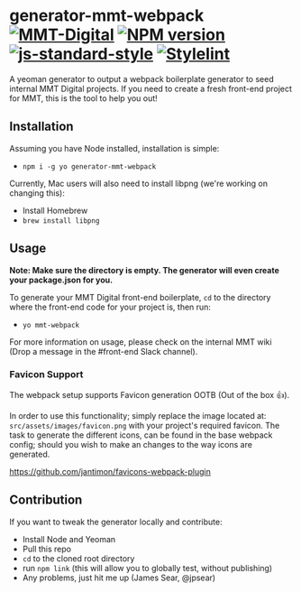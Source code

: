 # generator-mmt-webpack [![MMT-Digital](https://img.shields.io/badge/MMT-Digital-red.svg)](https://www.mmtdigital.co.uk) [![NPM version][npm-image]][npm-url] [![js-standard-style](https://img.shields.io/badge/code%20style-standard-brightgreen.svg)](http://standardjs.com) [![Stylelint](https://img.shields.io/badge/stylelint-standard-brightgreen.svg)](https://github.com/stylelint/stylelint-config-standard)


A yeoman generator to output a webpack boilerplate generator to seed internal MMT Digital projects. If you need to create a fresh front-end project for MMT, this is the tool to help you out!

## Installation
Assuming you have Node installed, installation is simple:

* `npm i -g yo generator-mmt-webpack`

Currently, Mac users will also need to install libpng (we're working on changing this):

* Install Homebrew
* `brew install libpng`

## Usage

**Note: Make sure the directory is empty. The generator will even create your package.json for you.**

To generate your MMT Digital front-end boilerplate, `cd` to the directory where the front-end code for your project is, then run:

* `yo mmt-webpack`

For more information on usage, please check on the internal MMT wiki (Drop a message in the #front-end Slack channel).

### Favicon Support

The webpack setup supports Favicon generation OOTB (Out of the box 👍).

In order to use this functionality; simply replace the image located at: `src/assets/images/favicon.png` with your project's required favicon. The task to generate the different icons, can be found in the base webpack config; should you wish to make an changes to the way icons are generated.

https://github.com/jantimon/favicons-webpack-plugin

## Contribution

If you want to tweak the generator locally and contribute:

* Install Node and Yeoman
* Pull this repo
* `cd` to the cloned root directory
* run `npm link` (this will allow you to globally test, without publishing)
* Any problems, just hit me up (James Sear, @jpsear)

[npm-image]: https://badge.fury.io/js/generator-mmt-webpack.svg
[npm-url]: https://npmjs.org/package/generator-mmt-webpack
